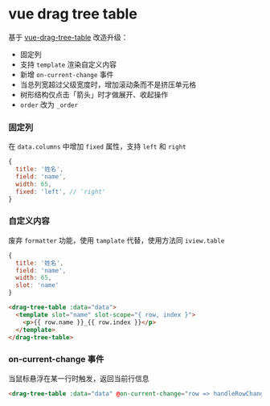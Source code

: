 # vue drag tree table

基于 [vue-drag-tree-table](https://github.com/mafengwo/vue-drag-tree-table) 改造升级：
* 固定列
* 支持 `template` 渲染自定义内容
* 新增 `on-current-change` 事件
* 当总列宽超过父级宽度时，增加滚动条而不是挤压单元格
* 树形结构仅点击「箭头」时才做展开、收起操作
* `order` 改为 `_order`

### 固定列

在 `data.columns` 中增加 `fixed` 属性，支持 `left` 和 `right`

```js
{
  title: '姓名',
  field: 'name',
  width: 65,
  fixed: 'left', // 'right'
}
``` 

### 自定义内容

废弃 `formatter` 功能，使用 `tamplate` 代替，使用方法同 `iview.table`

```js
{
  title: '姓名',
  field: 'name',
  width: 65,
  slot: 'name'
}
```

```html
<drag-tree-table :data="data">
  <template slot="name" slot-scope="{ row, index }">
    <p>{{ row.name }}_{{ row.index }}</p>
  </template>
</drag-tree-table>
```

### on-current-change 事件

当鼠标悬浮在某一行时触发，返回当前行信息

```html
<drag-tree-table :data="data" @on-current-change="row => handleRowChange(row)" />
```

